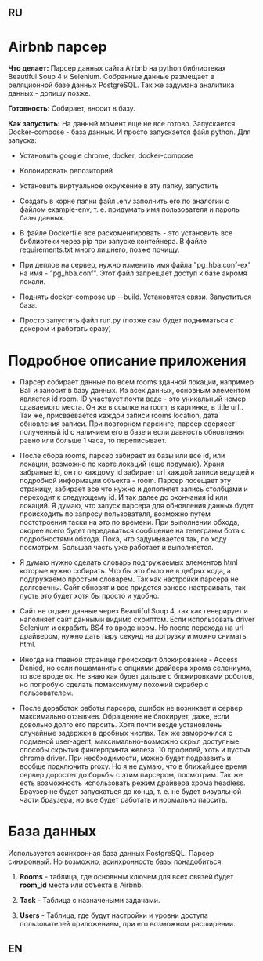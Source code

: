 ## RU

# Airbnb парсер

**Что делает:** Парсер данных сайта Airbnb на python библиотеках Beautiful Soup 4 и Selenium. Собранные данные размещает в реляционной базе данных PostgreSQL. Так же задумана аналитика данных - допишу позже.

**Готовность:** Собирает, вносит в базу.

**Как запустить:** На данный момент еще не все готово. Запускается Docker-compose - база данных. И просто запускается файл python. Для запуска:

- Установить google chrome, docker, docker-compose

- Колонировать репозиторий

- Установить виртуальное окружение в эту папку, запустить

- Создать в корне папки файл .env заполнить его по аналогии с файлом example-env, т. е. придумать имя пользователя и пароль базы данных.

- В файле Dockerfile все раскоментировать - это установить все библиотеки через pip при запуске контейнера. В файле requirements.txt много лишнего, позже почищу.

- При деплое на сервер, нужно изменить имя файла "pg_hba.conf-ex" на имя - "pg_hba.conf". Этот файл запрещает доступ к базе акромя локали.

- Поднять docker-compose up --build. Установятся связи. Запуститься база.

- Просто запустить файл run.py (позже сам будет подниматься с докером и работать сразу)



# Подробное описание приложения

- Парсер собирает данные по всем rooms зданной локации, например Bali и заносит в базу данных. Из всех данных, основным элементом является id room. ID участвует почти веде - это уникальный номер сдаваемого места. Он же в ссылке на room, в картинке, в title url.. Так же, присваевается каждой записи rooms location, дата обновления записи. При повторном парсинге, парсер сверяеет полученный id с наличием его в базе и если давность обновления равно или больше 1 часа, то переписывает. 

- После сбора rooms, парсер забирает из базы или все id, или локации, возможно по карте локаций (еще подумаю). Храня забраные id, он по каждому id забирает url каждой записи ведущей к подробной информации объекта - room. Парсер посещает эту страницу, забирает все что нужно и дополняет запись столбцами и переходит к следующему id. И так далее до окончания id или локаций. Я думаю, что запуск парсера для обновления данных будет происходить по запросу пользователя, возможно путем постстроения таски на это по времени. При выполнении обхода, скорее всего будет передаваться сообщение на телеграмм бота с подробностями обхода. Пока, что задумывается так, по ходу посмотрим. Большая часть уже работает и выполняется.

- Я думаю нужно сделать словарь подгружаемых элементов html которые нужно собирать. Что бы это было не в дебрях кода, а подгружаемо простым словарем. Так как настройки парсера не долговечны. Сайт обновят и все придется заново настраивать, так пусть это будет хотя бы просто и удобно.

 - Сайт не отдает данные через Beautiful Soup 4, так как генерирует и наполняет сайт данными видимо скриптом. Если использовать driver Selenium и скрабить BS4 то вроде норм. Но после перехода на url драйвером, нужно дать пару секунд на догрузку и можно снимать html. 

- Иногда на главной странице происходит блокирование - Access Denied, но если пошаманить с опциями драйвера хрома селениума, то все вроде ок. Не знаю как будет дальше с блокировками роботов, но попробую сделать помаксимуму похожий скрабер с пользователем.

- После доработок работы парсера, ошибок не возникает и сервер максимально отзывчев. Обращение не блокирует, даже, если довольно долго его парсить. Хотя почти везде установлены случайные задержки в дробных числах. Так же заморочился с подменой user-agent, максимально-возможно скрыл доступные способы скрытия фингерпринта железа. 10 профилей, хоть и пустых chrome driver. При необходимости, можно будет подразвить и вообще подключить proxy. Но я не думаю, что в ближайшее время сервер доростет до борьбы с этим парсером, посмотрим. Так же есть возможность использовать режим драйвера хрома headless. Браузер не будет запускаться до конца, т. е. не будет визуальной части браузера, но все будет работать и нормально парсить.

# База данных

Используется асинхронная база данных PostgreSQL. Парсер синхронный. Но возможно, асинхронность базы понадобиться.

1. **Rooms** - таблица, где основным ключем для всех связей будет **room_id** места или объекта в Airbnb.

2. **Task** - Таблица с назначеными задачами.

3. **Users** - Таблица, где будут настройки и уровни доступа пользователей приложением, при его возможном расширении.



## EN

